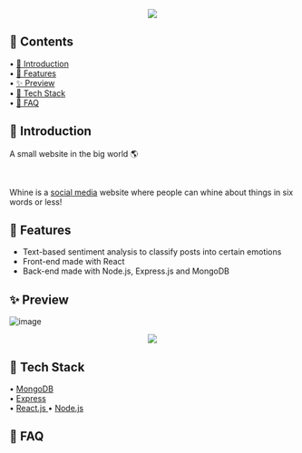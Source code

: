 <p align="center">
  <img src="https://user-images.githubusercontent.com/84760072/190867903-d4f919f9-a3fb-4ca8-af0e-bcb13b40e6ca.png"/>
</p>

<h2>📖 Contents</h2>

• [🤘  Introduction](https://github.com/hwelsters/whine/blob/main/README.md#--introduction)  
• [🍟 Features  ](https://github.com/hwelsters/whine#-features)  
• [✨ Preview  ](https://github.com/hwelsters/whine#-preview--)  
• [🥞 Tech Stack  ]((https://github.com/hwelsters/whine#-tech-stack))  
• [🤔 FAQ  ](https://github.com/hwelsters/whine#-faq--)  

<h2>🤘  Introduction</h2>
<p>A small website in the big world 🌎</p>
<br/>

Whine is a [social media](https://en.wikipedia.org/wiki/Social_media) website where people can whine about things in six words or less! 

<h2>🍟 Features</h2>

- Text-based sentiment analysis to classify posts into certain emotions  
- Front-end made with React
- Back-end made with Node.js, Express.js and MongoDB

<h2>✨ Preview  </h2>

![image](https://user-images.githubusercontent.com/84760072/190868710-40199bad-bd57-4dbd-81ab-25ec1d7174cc.png)
<p align="center">
  <img src="https://user-images.githubusercontent.com/84760072/190868943-070ba529-81e0-479d-81bd-a2991d2d0f09.png"/>
</p>


<h2>🥞 Tech Stack</h2>

• [MongoDB](https://en.wikipedia.org/wiki/MongoDB)  
• [Express  ](https://en.wikipedia.org/wiki/Express.js)  
• [React.js  ](https://en.wikipedia.org/wiki/React_(JavaScript_library))  
• [Node.js  ](https://en.wikipedia.org/wiki/Node.js)  

<h2>🤔 FAQ  </h2>

